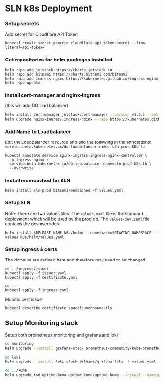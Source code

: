 # SLN k8s Deployment

### Setup secrets 
Add secret for Cloudflare API Token 
```
kubectl create secret generic cloudflare-api-token-secret --from-literal=api-token=
```

### Get repositories for helm packages installed
```
helm repo add jetstack https://charts.jetstack.io
helm repo add bitnami https://charts.bitnami.com/bitnami
helm repo add ingress-nginx https://kubernetes.github.io/ingress-nginx
helm repo update
```

### Install cert-manager and nginx-ingress
(this will add DO load balancer)
```sh
helm install cert-manager jetstack/cert-manager --version v1.5.5 --set installCRDs=true
helm upgrade nginx-ingress ingress-nginx --repo https://kubernetes.github.io/ingress-nginx --namespace ingress-nginx --set controller.metrics.enabled=true --set-string controller.podAnnotations."prometheus\.io/scrape"="true" --set-string controller.podAnnotations."prometheus\.io/port"="10254" --set controller.publishService.enabled=true --set-string controller.config.use-forwarded-headers=true,controller.config.log-format-upstream='$http_x_forwarded_for $remote_addr - $remote_user [$time_local] "$request" $status $body_bytes_sent "$http_referer" "$http_user_agent" $request_length $request_time [$proxy_upstream_name] [$proxy_alternative_upstream_name] $upstream_addr $upstream_response_length $upstream_response_time $upstream_status $req_id' --set-string controller.resources.requests.memory=256Mi
```

### Add Name to Loadbalancer
Edit the LoadBalancer resource and add the following in the annotations:
`service.beta.kubernetes.io/do-loadbalancer-name: sln-prod-k8s-lb`

```
kubectl annotate service nginx-ingress-ingress-nginx-controller \
  -n ingress-nginx \
  service.beta.kubernetes.io/do-loadbalancer-name=sln-prod-k8s-lb \
  --overwrite
```


### Install memcached for SLN
```
helm install sln-prod bitnami/memcached -f values.yaml
```

### Setup SLN
Note: There are two values files. The `values.yaml` file is the standard deployment which will be used by the prod db. The `values-dev.yaml` file contains the dev overrides. 
```
helm install $RELEASE_NAME k8s/helm/ --namespace=$STAGING_NAMESPACE --values k8s/helm/values.yaml
```


### Setup ingress & certs
The domains are defined here and therefore may need to be changed
```
cd ../ingress/issuer
kubectl apply -f issuer.yaml
kubectl apply -f certificate.yaml
```

```
cd ..
kubectl apply -f ingress.yaml
```

Monitor cert issuer
```
kubectl describe certificate spacelaunchnowme-tls
```


## Setup Monitoring stack

Setup both prometheus monitoring and grafana and loki

```sh
cd monitoring
helm upgrade --install grafana-stack prometheus-community/kube-prometheus-stack -f values_sln.yaml --namespace metrics

cd loki
helm upgrade --install loki-stack bitnami/grafana-loki -f values.yaml  --namespace metrics

cd ../kuma
helm upgrade tsd-uptime-kuma uptime-kuma/uptime-kuma --install --namespace monitoring --create-namespace -f values.yaml
```